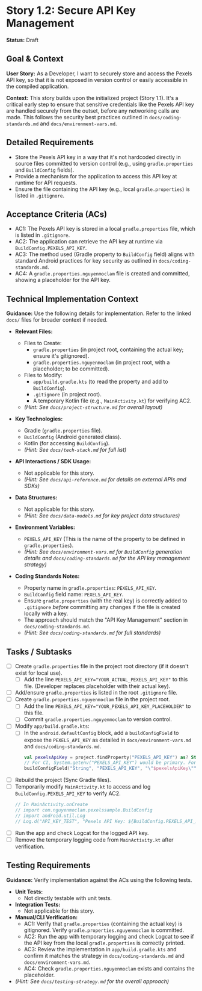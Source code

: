 
# Story 1.2: Secure API Key Management

**Status:** Draft

## Goal & Context

**User Story:** As a Developer, I want to securely store and access the Pexels API key, so that it is not exposed in version control or easily accessible in the compiled application.

**Context:** This story builds upon the initialized project (Story 1.1). It's a critical early step to ensure that sensitive credentials like the Pexels API key are handled securely from the outset, before any networking calls are made. This follows the security best practices outlined in `docs/coding-standards.md` and `docs/environment-vars.md`.

## Detailed Requirements

* Store the Pexels API key in a way that it's not hardcoded directly in source files committed to version control (e.g., using `gradle.properties` and `BuildConfig` fields).
* Provide a mechanism for the application to access this API key at runtime for API requests.
* Ensure the file containing the API key (e.g., local `gradle.properties`) is listed in `.gitignore`.

## Acceptance Criteria (ACs)

-   AC1: The Pexels API key is stored in a local `gradle.properties` file, which is listed in `.gitignore`.
-   AC2: The application can retrieve the API key at runtime via `BuildConfig.PEXELS_API_KEY`.
-   AC3: The method used (Gradle property to `BuildConfig` field) aligns with standard Android practices for key security as outlined in `docs/coding-standards.md`.
-   AC4: A `gradle.properties.nguyenmoclam` file is created and committed, showing a placeholder for the API key.

## Technical Implementation Context

**Guidance:** Use the following details for implementation. Refer to the linked `docs/` files for broader context if needed.

-   **Relevant Files:**
    -   Files to Create:
        -   `gradle.properties` (in project root, containing the actual key; ensure it's gitignored).
        -   `gradle.properties.nguyenmoclam` (in project root, with a placeholder; to be committed).
    -   Files to Modify:
        -   `app/build.gradle.kts` (to read the property and add to `BuildConfig`).
        -   `.gitignore` (in project root).
        -   A temporary Kotlin file (e.g., `MainActivity.kt`) for verifying AC2.
    -   _(Hint: See `docs/project-structure.md` for overall layout)_

-   **Key Technologies:**
    -   Gradle (`gradle.properties` file).
    -   `BuildConfig` (Android generated class).
    -   Kotlin (for accessing `BuildConfig`).
    -   _(Hint: See `docs/tech-stack.md` for full list)_

-   **API Interactions / SDK Usage:**
    -   Not applicable for this story.
    -   _(Hint: See `docs/api-reference.md` for details on external APIs and SDKs)_

-   **Data Structures:**
    -   Not applicable for this story.
    -   _(Hint: See `docs/data-models.md` for key project data structures)_

-   **Environment Variables:**
    -   `PEXELS_API_KEY` (This is the name of the property to be defined in `gradle.properties`).
    -   _(Hint: See `docs/environment-vars.md` for `BuildConfig` generation details and `docs/coding-standards.md` for the API key management strategy)_

-   **Coding Standards Notes:**
    -   Property name in `gradle.properties`: `PEXELS_API_KEY`.
    -   `BuildConfig` field name: `PEXELS_API_KEY`.
    -   Ensure `gradle.properties` (with the real key) is correctly added to `.gitignore` *before* committing any changes if the file is created locally with a key.
    -   The approach should match the "API Key Management" section in `docs/coding-standards.md`.
    -   _(Hint: See `docs/coding-standards.md` for full standards)_

## Tasks / Subtasks

-   [ ] Create `gradle.properties` file in the project root directory (if it doesn't exist for local use).
    -   [ ] Add the line `PEXELS_API_KEY="YOUR_ACTUAL_PEXELS_API_KEY"` to this file. (Developer replaces placeholder with their actual key).
-   [ ] Add/ensure `gradle.properties` is listed in the root `.gitignore` file.
-   [ ] Create `gradle.properties.nguyenmoclam` file in the project root.
    -   [ ] Add the line `PEXELS_API_KEY="YOUR_PEXELS_API_KEY_PLACEHOLDER"` to this file.
    -   [ ] Commit `gradle.properties.nguyenmoclam` to version control.
-   [ ] Modify `app/build.gradle.kts`:
    -   [ ] In the `android.defaultConfig` block, add a `buildConfigField` to expose the `PEXELS_API_KEY` as detailed in `docs/environment-vars.md` and `docs/coding-standards.md`.
        ```kotlin
        val pexelsApiKey = project.findProperty("PEXELS_API_KEY") as? String ?: "" // For local builds
        // For CI, System.getenv("PEXELS_API_KEY") would be primary. For MVP, local is focus.
        buildConfigField("String", "PEXELS_API_KEY", "\"$pexelsApiKey\"")
        ```
-   [ ] Rebuild the project (Sync Gradle files).
-   [ ] Temporarily modify `MainActivity.kt` to access and log `BuildConfig.PEXELS_API_KEY` to verify AC2.
    ```kotlin
    // In MainActivity.onCreate
    // import com.nguyenmoclam.pexelssample.BuildConfig
    // import android.util.Log
    // Log.d("API_KEY_TEST", "Pexels API Key: ${BuildConfig.PEXELS_API_KEY}")
    ```
-   [ ] Run the app and check Logcat for the logged API key.
-   [ ] Remove the temporary logging code from `MainActivity.kt` after verification.

## Testing Requirements

**Guidance:** Verify implementation against the ACs using the following tests.
-   **Unit Tests:**
    -   Not directly testable with unit tests.
-   **Integration Tests:**
    -   Not applicable for this story.
-   **Manual/CLI Verification:**
    -   AC1: Verify that `gradle.properties` (containing the actual key) is gitignored. Verify `gradle.properties.nguyenmoclam` is committed.
    -   AC2: Run the app with temporary logging and check Logcat to see if the API key from the local `gradle.properties` is correctly printed.
    -   AC3: Review the implementation in `app/build.gradle.kts` and confirm it matches the strategy in `docs/coding-standards.md` and `docs/environment-vars.md`.
    -   AC4: Check `gradle.properties.nguyenmoclam` exists and contains the placeholder.
-   _(Hint: See `docs/testing-strategy.md` for the overall approach)_
